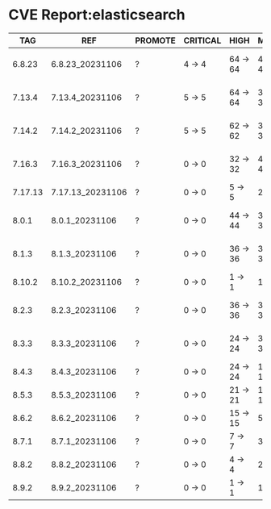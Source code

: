 # CVE Report:elasticsearch
|   TAG   |       REF        | PROMOTE | CRITICAL |   HIGH   |   MEDIUM   |    LOW     | UNKNOWN |
|---------|------------------|---------|----------|----------|------------|------------|---------|
| 6.8.23  | 6.8.23_20231106  | ?       | 4 -> 4   | 64 -> 64 | 498 -> 498 | 557 -> 557 | 0 -> 0  |
| 7.13.4  | 7.13.4_20231106  | ?       | 5 -> 5   | 64 -> 64 | 379 -> 379 | 265 -> 265 | 0 -> 0  |
| 7.14.2  | 7.14.2_20231106  | ?       | 5 -> 5   | 62 -> 62 | 382 -> 382 | 265 -> 265 | 0 -> 0  |
| 7.16.3  | 7.16.3_20231106  | ?       | 0 -> 0   | 32 -> 32 | 423 -> 423 | 211 -> 211 | 0 -> 0  |
| 7.17.13 | 7.17.13_20231106 | ?       | 0 -> 0   | 5 -> 5   | 22 -> 22   | 27 -> 27   | 0 -> 0  |
| 8.0.1   | 8.0.1_20231106   | ?       | 0 -> 0   | 44 -> 44 | 395 -> 395 | 206 -> 206 | 0 -> 0  |
| 8.1.3   | 8.1.3_20231106   | ?       | 0 -> 0   | 36 -> 36 | 387 -> 387 | 185 -> 185 | 0 -> 0  |
| 8.10.2  | 8.10.2_20231106  | ?       | 0 -> 0   | 1 -> 1   | 14 -> 14   | 26 -> 26   | 0 -> 0  |
| 8.2.3   | 8.2.3_20231106   | ?       | 0 -> 0   | 36 -> 36 | 375 -> 375 | 171 -> 171 | 0 -> 0  |
| 8.3.3   | 8.3.3_20231106   | ?       | 0 -> 0   | 24 -> 24 | 362 -> 362 | 171 -> 171 | 0 -> 0  |
| 8.4.3   | 8.4.3_20231106   | ?       | 0 -> 0   | 24 -> 24 | 144 -> 144 | 73 -> 73   | 0 -> 0  |
| 8.5.3   | 8.5.3_20231106   | ?       | 0 -> 0   | 21 -> 21 | 123 -> 123 | 62 -> 62   | 0 -> 0  |
| 8.6.2   | 8.6.2_20231106   | ?       | 0 -> 0   | 15 -> 15 | 58 -> 58   | 58 -> 58   | 0 -> 0  |
| 8.7.1   | 8.7.1_20231106   | ?       | 0 -> 0   | 7 -> 7   | 36 -> 36   | 44 -> 44   | 0 -> 0  |
| 8.8.2   | 8.8.2_20231106   | ?       | 0 -> 0   | 4 -> 4   | 25 -> 25   | 34 -> 34   | 0 -> 0  |
| 8.9.2   | 8.9.2_20231106   | ?       | 0 -> 0   | 1 -> 1   | 18 -> 18   | 29 -> 29   | 0 -> 0  |
